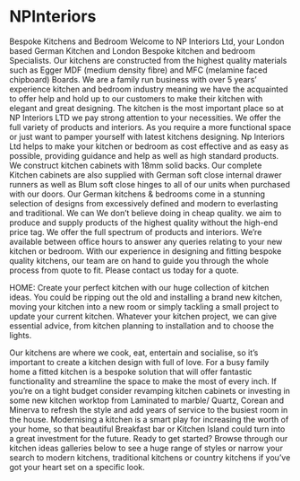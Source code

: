 # NPInteriors
Bespoke Kitchens and Bedroom
Welcome to NP Interiors Ltd, your London based German Kitchen and London Bespoke kitchen and bedroom Specialists. Our kitchens are constructed from the highest quality materials such as Egger MDF (medium density fibre) and MFC (melamine faced chipboard) Boards. 
We are a family run business with over 5 years’ experience kitchen and bedroom industry meaning we have the acquainted to offer help and hold up to our customers to make their kitchen with elegant and great designing. 
The kitchen is the most important place so at NP Interiors LTD we pay strong attention to your necessities. We offer the full variety of products and interiors.  As you require a more functional space or just want to pamper yourself with latest kitchens designing.
Np Interiors Ltd helps to make your kitchen or bedroom as cost effective and as easy as possible, providing guidance and help as well as high standard products. We construct kitchen cabinets with 18mm solid backs. Our complete Kitchen cabinets are also supplied with German soft close internal drawer runners as well as Blum soft close hinges to all of our units when purchased with our doors.
Our German kitchens & bedrooms come in a stunning selection of designs from excessively defined and modern to everlasting and traditional. We can We don’t believe doing in cheap quality. we aim to produce and supply products of the highest quality without the high-end price tag.
We offer the full spectrum of products and interiors. We’re available between office hours to answer any queries relating to your new kitchen or bedroom. With our experience in designing and fitting bespoke quality kitchens, our team are on hand to guide you through the whole process from quote to fit. Please contact us today for a quote.

HOME:
Create your perfect kitchen with our huge collection of kitchen ideas. You could be ripping out the old and installing a brand new kitchen, moving your kitchen into a new room or simply tackling a small project to update your current kitchen. Whatever your kitchen project, we can give essential advice, from kitchen planning to installation and to choose the lights.

Our kitchens are where we cook, eat, entertain and socialise, so it’s important to create a kitchen design with full of love. For a busy family home a fitted kitchen is a bespoke solution that will offer fantastic functionality and streamline the space to make the most of every inch. If you’re on a tight budget consider revamping kitchen cabinets or investing in some new kitchen worktop from Laminated to marble/ Quartz, Corean and Minerva to refresh the style and add years of service to the busiest room in the house.
Modernising a kitchen is a smart play for increasing the worth of your home, so that beautiful Breakfast bar or Kitchen Island could turn into a great investment for the future.
Ready to get started? Browse through our kitchen ideas galleries below to see a huge range of styles or narrow your search to modern kitchens, traditional kitchens or country kitchens if you’ve got your heart set on a specific look.

